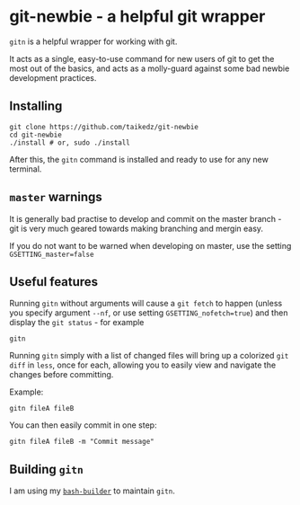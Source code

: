 # git-newbie - a helpful git wrapper

`gitn` is a helpful wrapper for working with git.

It acts as a single, easy-to-use command for new users of git to get the most out of the basics, and acts as a molly-guard against some bad newbie development practices.

## Installing

	git clone https://github.com/taikedz/git-newbie
	cd git-newbie
	./install # or, sudo ./install

After this, the `gitn` command is installed and ready to use for any new terminal.

## `master` warnings

It is generally bad practise to develop and commit on the master branch - git is very much geared towards making branching and mergin easy.

If you do not want to be warned when developing on master, use the setting `GSETTING_master=false`

## Useful features

Running `gitn` without arguments will cause a `git fetch` to happen (unless you specify argument `--nf`, or use setting `GSETTING_nofetch=true`) and then display the `git status` - for example

	gitn

Running `gitn` simply with a list of changed files will bring up a colorized `git diff` in `less`, once for each, allowing you to easily view and navigate the changes before committing.

Example:

	gitn fileA fileB

You can then easily commit in one step:

	gitn fileA fileB -m "Commit message"

## Building `gitn`

I am using my [`bash-builder`](https://github.com/taikedz/bash-builder) to maintain `gitn`.
